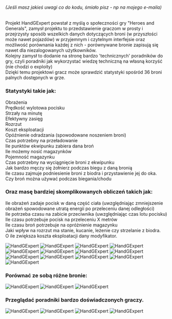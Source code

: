 ###### (Jeśli masz jakieś uwagi co do kodu, śmiało pisz - np na mojego e-maila)

Projekt HandGExpert powstał z myślą o społeczności gry "Heroes and Generals", zamysł projektu to przedstawienie graczom w prosty i przejrzysty sposób wszelkich danych dotyczących broni (w przyszłości może nawet pojazdów) w przyjemnym i czytelnym interfejsie oraz możliwość porównania każdej z nich - porównywane bronie zapisują się nawet dla niezalogowanych użytkowników.  
Kolejny zamysł to dodanie na stronę bardzo 'technicznych' poradników do gry, czyli poradniki jak wykorzystać wiedzę techniczną na własną korzyść (nie chodzi o exploity)  
Dzięki temu projektowi gracz może sprawdzić statystyki spośród 36 broni palnych dostępnych w grze.  
### Statystyki takie jak:  
Obrażenia  
Prędkość wylotowa pocisku  
Strzały na minutę  
Efektywny zasięg  
Rozrzut  
Koszt eksploatacji  
Opóźnienie odradzania (spowodowane noszeniem broni)  
Czas potrzebny na przeładowanie  
Ile punktów ekwipunku zabiera dana broń  
Ile możemy nosić magazynków  
Pojemność magazynku  
Czas potrzebny na wyciągnięcie broni z ekwipunku  
Jak bardzo męczy się żołnierz podczas biegu z daną bronią  
Ile czasu zajmuje podniesienie broni z biodra i przystawienie jej do oka.  
Czy broń można używać podczas biegania/chodu

### Oraz masę bardziej skomplikowanych obliczeń takich jak:  
Ile obrażeń zadaje pocisk w daną część ciała (uwzględniając zmniejszenie obrażeń spowodowane utratą energii po przeleceniu danej odległości)  
Ile potrzeba czasu na zabicie przeciwnika (uwzględniając czas lotu pocisku)  
Ile czasu potrzebuje pocisk na przeleceniu X metrów  
Ile czasu broń potrzebuje na opróżnienie magazynku  
Jaki wpływ na rozrzut ma stanie, kucanie, leżenie czy strzelanie z biodra.  
O ile zwiększa koszta eksploatacji dany modyfikator.  


![HandGExpert](https://imgur.com/cDMe6FO.png)
![HandGExpert](https://imgur.com/mk4joys.png)
![HandGExpert](https://imgur.com/1jYFkak.png)
![HandGExpert](https://imgur.com/zqYcJC1.png)
![HandGExpert](https://imgur.com/LA7U9fN.png)
![HandGExpert](https://imgur.com/Gfem0mF.png)
![HandGExpert](https://imgur.com/mG3vMi9.png)
![HandGExpert](https://imgur.com/XWWKiNA.png)
![HandGExpert](https://imgur.com/irl0aoN.png)
![HandGExpert](https://imgur.com/9RTVBlv.png)
![HandGExpert](https://imgur.com/qO1u5dA.png)
![HandGExpert](https://imgur.com/GOPEhF1.png)
![HandGExpert](https://imgur.com/B8Zw3wC.png)

### Porównać ze sobą różne bronie:
![HandGExpert](https://imgur.com/ivwDsYM.png)
![HandGExpert](https://imgur.com/8fRxktd.png)
![HandGExpert](https://imgur.com/ya8rcHU.png)

### Przeglądać poradniki bardzo doświadczonych graczy.
![HandGExpert](https://imgur.com/6IYo5Zn.png)
![HandGExpert](https://imgur.com/7JjzQro.png)
![HandGExpert](https://imgur.com/wL8a6d4.png)
![HandGExpert](https://imgur.com/XGBWyXX.png)
